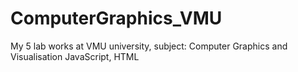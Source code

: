# ComputerGraphics_VMU
My 5 lab works at VMU university, subject: Computer Graphics and Visualisation
JavaScript, HTML
